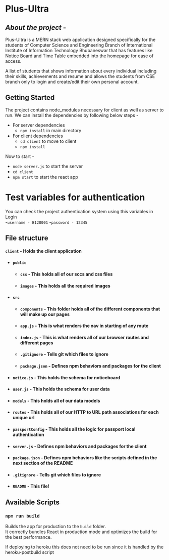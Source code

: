 # Plus-Ultra

## _**About the project**_ - 
  Plus-Ultra is a MERN stack web application designed specifically for the students of Computer Science and Engineering Branch of International Institute of Information Technology Bhubaneswar that has features like Notice Board and Time Table embedded into the homepage for ease of access.

A list of students that shows information about every individual including their skills, achievements and resume and allows the students from CSE branch only to login and create/edit their own personal account.
## Getting Started
The project contains node_modules necessary for client as well as server to run. We can install the dependencies by following below steps -
  * For server dependencies
     * `npm install` in main directory
  * For client dependencies
     * `cd client` to move to client
     * `npm install` 
     
Now to start -
* `node server.js` to start the server
* `cd client`
* `npm start` to start the react app 

# Test variables for authentication
You can check the project authentication system using this variables in Login
<br/>
-`username - B120001`
-`password - 12345`

## File structure
#### `client` - Holds the client application
- #### `public` 
    - #### `css` -  This holds all of our sccs and css files
    - #### `images` - This holds all the required images
    
- #### `src`
    - #### `components` - This folder holds all of the different components that will make up our pages
    - #### `app.js` - This is what renders the nav in starting of any route 
    - #### `index.js` - This is what renders all of our browser routes and different pages
    - #### `.gitignore` - Tells git which files to ignore
    - #### `package.json` - Defines npm behaviors and packages for the client
    
- #### `notice.js` - This holds the schema for noticeboard
- #### `user.js` - This holds the schema for user data
- #### `models` - This holds all of our data models
- #### `routes` - This holds all of our HTTP to URL path associations for each unique url
- #### `passportConfig` - This holds all the logic for passport local authentication
- #### `server.js` - Defines npm behaviors and packages for the client
- #### `package.json` - Defines npm behaviors like the scripts defined in the next section of the README
- #### `.gitignore` - Tells git which files to ignore
- #### `README` - This file!


## Available Scripts

### `npm run build`

Builds the app for production to the `build` folder.<br>
It correctly bundles React in production mode and optimizes the build for the best performance.

If deploying to heroku this does not need to be run since it is handled by the heroku-postbuild script<br>
